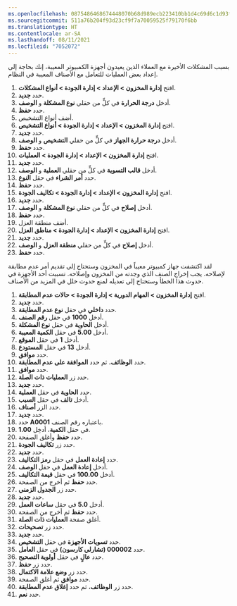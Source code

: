 ```yaml
---
ms.openlocfilehash: 0875486468674448070b68d989ecb223410bb1d4c69d6c1d93fff26f3275ae54
ms.sourcegitcommit: 511a76b204f93d23cf9f7a70059525f79170f6bb
ms.translationtype: HT
ms.contentlocale: ar-SA
ms.lasthandoff: 08/11/2021
ms.locfileid: "7052072"
---
```

بسبب المشكلات الأخيرة مع العملاء الذين يعيدون أجهزة الكمبيوتر المعيبة، إنك بحاجة إلى إعداد بعض العمليات للتعامل مع الأصناف المعيبة في النظام.

1.  افتح **إدارة المخزون > الإعداد > إدارة الجودة > أنواع المشكلات**.
2.  حدد **جديد‎**.
3.  أدخل **درجة الحرارة** في كلٍّ من حقلي **نوع المشكلة** و **الوصف**.
4.  حدد **حفظ**.
5.  أضف أنواع التشخيص.
6.  افتح **إدارة المخزون > الإعداد > إدارة الجودة > أنواع التشخيص**.
7.  حدد **جديد‎**.
8.  أدخل **درجة حرارة الجهاز** في كلٍّ من حقلي **التشخيص** و **الوصف**.
9.  حدد **حفظ**.
10. افتح **إدارة المخزون > الإعداد > إدارة الجودة > العمليات**.
11. حدد **جديد‎**.
12. أدخل **قالب التسوية** في كلٍّ من حقلي **العملية** و **الوصف**.
13. حدد **أمر الشراء** في حقل **النوع**.
14. حدد **حفظ**.
15. افتح **إدارة المخزون > الإعداد > إدارة الجودة > تكاليف الجودة**.
16. حدد **جديد‎**.
17. أدخل **إصلاح** في كلٍّ من حقلي **نوع المشكلة** و **الوصف**.
18. حدد **حفظ**.
19. أضف منطقة العزل.
20. افتح **إدارة المخزون > الإعداد > إدارة الجودة > مناطق العزل**.
21. حدد **جديد‎**.
22. أدخل **إصلاح** في كلٍّ من حقلي **منطقة العزل** و **الوصف**.
23. حدد **حفظ**.

لقد اكتشفت جهاز كمبيوتر معيباً في المخزون وستحتاج إلى تقديم أمر عدم مطابقة لإصلاحه. يجب إخراج الصنف الذي وجدته من المخزون وإصلاحه. تسببت أحد الأجهزة في حدوث هذا الخطأ وستحتاج إلى تعديله لمنع حدوث خلل في المزيد من الأصناف.

1.  افتح **إدارة المخزون > المهام الدورية > إدارة الجودة > حالات عدم المطابقة**.
2.  حدد **جديد‎**.
3.  حدد **داخلي** في حقل **نوع عدم المطابقة**.
4.  أدخل **1000** في حقل **رقم الصنف**.
5.  أدخل **الحاوية** في حقل **نوع المشكلة**.
6.  أدخل **5.00** في حقل **الكمية المعيبة**.
7.  أدخل **1** في حقل **الموقع**.
8.  أدخل **13** في حقل **المستودع**.
9.  حدد **موافق**.
10. حدد **الوظائف**، ثم حدد **الموافقة على عدم المطابقة**.
11. حدد **موافق**.
12. حدد زر **العمليات ذات الصلة**.
13. حدد **جديد‎**.
14. حدد **الحاوية** في حقل **العملية**.
15. أدخل **تالف** في حقل **السبب**.
16. حدد الزر **أصناف**.
17. حدد **جديد‎**.
18. حدد **A0001** باعتباره رقم الصنف.
19. في حقل **الكمية**، أدخِل **1.00**.
20. حدد **حفظ** وأغلق الصفحة.
21. حدد زر **تكاليف الجودة**.
22. حدد **جديد‎**.
23. حدد **إعادة العمل** في حقل **رمز التكاليف**.
24. أدخل **إعادة العمل** في حقل **الوصف**.
25. أدخل **100.00** في حقل **قيمة التكاليف**.
26. حدد **حفظ** ثم أخرج من الصفحة.
27. حدد زر **الجدول الزمني**.
28. حدد **جديد‎**.
29. أدخل **5.0** في حقل **ساعات العمل**.
30. حدد **حفظ** ثم أخرج من الصفحة.
31. أغلق صفحة **العمليات ذات الصلة**.
32. حدد زر **تصحيحات**.
33. حدد **جديد‎**.
34. حدد **تسويات الأجهزة** في حقل **التشخيص**.
35. حدد **000002 (تشارلي كارسون)** في حقل **العامل**.
36. حدد **عالٍ** في حقل **أولوية التصحيح**.
37. حدد زر **حفظ**.
38. حدد زر **وضع علامة الاكتمال**.
39. حدد **موافق** ثم أغلق الصفحة.
40. حدد زر **الوظائف**، ثم حدد **إغلاق عدم المطابقة**.
41. حدد **نعم**.
